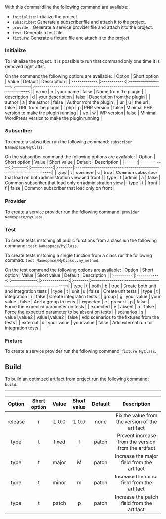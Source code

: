 
With this commandline the following command are available:

- `initialize`: Initialize the project.
- `subscriber`: Generate a subscriber file and attach it to the project.
- `provider`: Generate a service provider file and attach it to the project.
- `test`: Generate a test file.
- `fixture`: Generate a fixture file and attach it to the project.

### Initialize
To initialize the project.
It is possible to run that command only one time it is removed right after.

On the command the following options are available:
| Option        | Short option | Value              | Default | Description                                                                 |
|:-------------:|:------------:|:------------------:|:--------|:---------------------------------------------------------------------------:|
| name          |     n        | your name          | false   | Name from the plugin                                                        |
| description   |     d        | your description   | false   | Description from the plugin                                                 |
| author        |     a        | the author         | false   | Author from the plugin                                                      |
| url           |     u        | the url            | false   | URL from the plugin                                                         |
| php           |     p        | PHP version        | false   | Minimal PHP version to make the plugin running                              |
| wp            |     w        | WP version         | false   | Minimal WordPress version to make the plugin running                        |


### Subscriber
To create a subscriber run the following command: `subscriber Namespace/MyClass`.

On the subscriber command the following options are available:
| Option | Short option | Value   | Short value | Default | Description                                                       |
|:------:|:------------:|:-------:|:-----------:|:--------|:-----------------------------------------------------------------:|
| type   |     t        | common  | c           | true    | Common subscriber that load on both administration view and front |
| type   |     t        | admin   | a           | false   | Common subscriber that load only on administration view           |
| type   |     t        | front   | f           | false   | Common subscriber that load only on front                         |

### Provider
To create a service provider run the following command: `provider Namespace/MyClass`.

### Test
To create tests matching all public functions from a class run the following command: `test Namespace/MyClass`.

To create tests matching a single function from a class run the following commad: `test Namespace/MyClass::my_method`.

On the test command the following options are available:
| Option     | Short option | Value         | Short value    | Default | Description                                                       |
|:----------:|:------------:|:-------------:|:--------------:|:--------|:-----------------------------------------------------------------:|
| type       |     t        | both          | b              | true    | Create both unit and integration tests                            |
| type       |     t        | unit          | u              | false   | Create unit tests                                                 |
| type       |     t        | integration   | i              | false   | Create integration tests                                          |
| group      |     g        | your value    | your value     | false   | Add a group to tests                                              |
| expected   |     e        | present       | p              | false   | Force the expected parameter on tests                             |
| expected   |     e        | absent        | a              | false   | Force the expected parameter to be absent on tests                |
| scenarios  |     s        | value1,value2 | value1,value2  | false   | Add scenarios to the fixtures from the tests                      |
| external   |     x        | your value    | your value     | false   | Add external run for integration tests                            |

### Fixture
To create a service provider run the following command: `fixture MyClass`.

## Build
To build an optimized artifact from project run the following command: `build`.

---------------------------------------------------------------------
| Option | Short option | Value | Short value | Default| Description |
|:------:|:------------:|:------:|:----------:|:-----:|:-----------:|
| release | r | 1.0.0 | 1.0.0 | none | Fix the value from the version of the artifact|
| type | t | fixed | f | patch | Prevent increase from the version from the artifact|
| type | t | major| M | patch | Increase the major field from the artifact |
| type | t | minor | m| patch | Increase the minor field from the artifact|
| type | t | patch | p | patch | Increase the patch field from the artifact|
